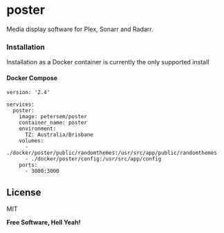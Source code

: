# poster
Media display software for Plex, Sonarr and Radarr.





### Installation
Installation as a Docker container is currently the only supported install

#### Docker Compose
```ya
version: '2.4'

services:
  poster:
    image: petersem/poster
    container_name: poster
    environment:
      TZ: Australia/Brisbane
    volumes:
      - ./docker/poster/public/randomthemes:/usr/src/app/public/randomthemes
      - ./docker/poster/config:/usr/src/app/config
    ports:
      - 3000:3000
```
## License

MIT

**Free Software, Hell Yeah!**
